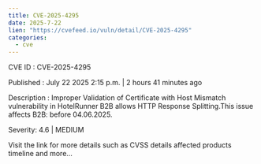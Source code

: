 ```yaml
--- 
title: CVE-2025-4295
date: 2025-7-22
lien: "https://cvefeed.io/vuln/detail/CVE-2025-4295"
categories:
  - cve
---
```


CVE ID : CVE-2025-4295

Published :  July 22
2025
2:15 p.m. | 2 hours
41 minutes ago

Description : Improper Validation of Certificate with Host Mismatch vulnerability in HotelRunner B2B allows HTTP Response Splitting.This issue affects B2B: before 04.06.2025.

Severity: 4.6 | MEDIUM

Visit the link for more details
such as CVSS details
affected products
timeline
and more...
